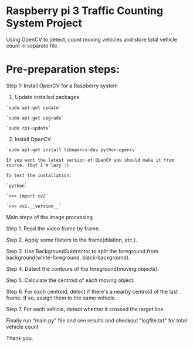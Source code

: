 # Raspberry pi 3 Traffic Counting System Project

Using OpenCV to detect, count moving vehicles and store total vehicle count in separate file.

# Pre-preparation steps:

Step 1: Install OpenCV for a Raspberry system

  1. Update installed packages
    
    `sudo apt-get update`

    `sudo apt-get upgrade`
    
    `sudo rpi-update`
  
  2. Install OpenCV
    
    `sudo apt-get install libopencv-dev python-opencv`

    If you want the latest version of OpenCV you should make it from source. (but I'm lazy :)
  
    To test the installation:
    
    `python`
    
    `>>> import cv2`
    
    `>>> cv2.__version__`
    
Main steps of the image processing

Step 1. Read the video frame by frame.
  
Step 2. Apply some fileters to the frame(dilation, etc.).
  
Step 3. Use BackgroundSubtractor to split the foreground from background(white-foreground, black-background).
  
Step 4. Detect the contours of the foreground(moving objects).
  
Step 5. Calculate the centroid of each moving object.
  
Step 6. For each centroid, detect if there's a nearby centroid of the last frame. If so, assign them to the same vehicle.
  
Step 7. For each vehicle, detect whether it crossed the target line.
 
Finally run "main.py" file and see results and checkout "logfile.txt" for total vehicle count

Thank you.

